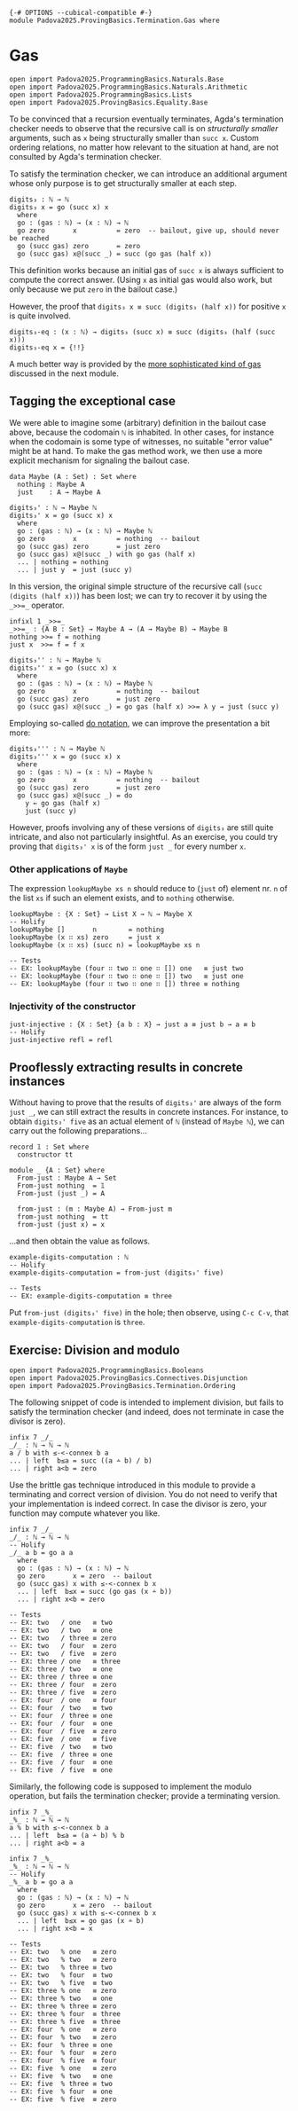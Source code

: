 ```
{-# OPTIONS --cubical-compatible #-}
module Padova2025.ProvingBasics.Termination.Gas where
```

# Gas

```
open import Padova2025.ProgrammingBasics.Naturals.Base
open import Padova2025.ProgrammingBasics.Naturals.Arithmetic
open import Padova2025.ProgrammingBasics.Lists
open import Padova2025.ProvingBasics.Equality.Base
```

To be convinced that a recursion eventually terminates, Agda's termination
checker needs to observe that the recursive call is on *structurally smaller*
arguments, such as `x` being structurally smaller than `succ x`. Custom
ordering relations, no matter how relevant to the situation at hand, are not
consulted by Agda's termination checker.

To satisfy the termination checker, we can introduce an additional
argument whose only purpose is to get structurally smaller at each step.

```
digits₃ : ℕ → ℕ
digits₃ x = go (succ x) x
  where
  go : (gas : ℕ) → (x : ℕ) → ℕ
  go zero       x          = zero  -- bailout, give up, should never be reached
  go (succ gas) zero       = zero
  go (succ gas) x@(succ _) = succ (go gas (half x))
```

This definition works because an initial gas of `succ x` is always sufficient to
compute the correct answer. (Using `x` as initial gas would also work, but only
because we put `zero` in the bailout case.)

However, the proof that `digits₃ x ≡ succ (digits₃ (half x))` for positive `x`
is quite involved.

```code
digits₃-eq : (x : ℕ) → digits₃ (succ x) ≡ succ (digits₃ (half (succ x)))
digits₃-eq x = {!!}
```

A much better way is provided by the [more sophisticated kind of
gas](Padova2025.ProvingBasics.Termination.WellFounded.html) discussed in
the next module.


## Tagging the exceptional case

We were able to imagine some (arbitrary) definition in the bailout case above,
because the codomain `ℕ` is inhabited. In other cases, for instance when the
codomain is some type of witnesses, no suitable "error value" might be at hand.
To make the gas method work, we then use a more explicit mechanism for
signaling the bailout case.

```
data Maybe (A : Set) : Set where
  nothing : Maybe A
  just    : A → Maybe A
```

```
digits₃' : ℕ → Maybe ℕ
digits₃' x = go (succ x) x
  where
  go : (gas : ℕ) → (x : ℕ) → Maybe ℕ
  go zero       x          = nothing  -- bailout
  go (succ gas) zero       = just zero
  go (succ gas) x@(succ _) with go gas (half x)
  ... | nothing = nothing
  ... | just y  = just (succ y)
```

In this version, the original simple structure of the recursive call (`succ
(digits (half x))`) has been lost; we can try to recover it by using the
`_>>=_` operator.

```
infixl 1 _>>=_
_>>=_ : {A B : Set} → Maybe A → (A → Maybe B) → Maybe B
nothing >>= f = nothing
just x  >>= f = f x
```

```
digits₃'' : ℕ → Maybe ℕ
digits₃'' x = go (succ x) x
  where
  go : (gas : ℕ) → (x : ℕ) → Maybe ℕ
  go zero       x          = nothing  -- bailout
  go (succ gas) zero       = just zero
  go (succ gas) x@(succ _) = go gas (half x) >>= λ y → just (succ y)
```

Employing so-called [do notation](https://agda.readthedocs.io/en/stable/language/syntactic-sugar.html#do-notation),
we can improve the presentation a bit more:

```
digits₃''' : ℕ → Maybe ℕ
digits₃''' x = go (succ x) x
  where
  go : (gas : ℕ) → (x : ℕ) → Maybe ℕ
  go zero       x          = nothing  -- bailout
  go (succ gas) zero       = just zero
  go (succ gas) x@(succ _) = do
    y ← go gas (half x)
    just (succ y)
```

However, proofs involving any of these versions of `digits₃` are still quite
intricate, and also not particularly insightful. As an exercise, you could try
proving that `digits₃' x` is of the form `just _` for every number `x`.


### Other applications of `Maybe`

The expression `lookupMaybe xs n` should reduce to (`just` of) element
nr. `n` of the list `xs` if such an element exists, and to `nothing`
otherwise.

```
lookupMaybe : {X : Set} → List X → ℕ → Maybe X
-- Holify
lookupMaybe []       n        = nothing
lookupMaybe (x ∷ xs) zero     = just x
lookupMaybe (x ∷ xs) (succ n) = lookupMaybe xs n

-- Tests
-- EX: lookupMaybe (four ∷ two ∷ one ∷ []) one   ≡ just two
-- EX: lookupMaybe (four ∷ two ∷ one ∷ []) two   ≡ just one
-- EX: lookupMaybe (four ∷ two ∷ one ∷ []) three ≡ nothing
```


### Injectivity of the constructor

```
just-injective : {X : Set} {a b : X} → just a ≡ just b → a ≡ b
-- Holify
just-injective refl = refl
```


## Prooflessly extracting results in concrete instances

Without having to prove that the results of `digits₃'` are always of the form
`just _`, we can still extract the results in concrete instances. For instance,
to obtain `digits₃' five` as an actual element of `ℕ` (instead of `Maybe ℕ`),
we can carry out the following preparations...

```
record 𝟙 : Set where
  constructor tt

module _ {A : Set} where
  From-just : Maybe A → Set
  From-just nothing  = 𝟙
  From-just (just _) = A

  from-just : (m : Maybe A) → From-just m
  from-just nothing  = tt
  from-just (just x) = x
```

...and then obtain the value as follows.

```
example-digits-computation : ℕ
-- Holify
example-digits-computation = from-just (digits₃' five)

-- Tests
-- EX: example-digits-computation ≡ three
```

Put `from-just (digits₃' five)` in the hole;
then observe, using `C-c C-v`, that `example-digits-computation` is `three`.


## Exercise: Division and modulo

```
open import Padova2025.ProgrammingBasics.Booleans
open import Padova2025.ProvingBasics.Connectives.Disjunction
open import Padova2025.ProvingBasics.Termination.Ordering
```

The following snippet of code is intended to implement division, but
fails to satisfy the termination checker (and indeed, does not
terminate in case the divisor is zero).

```code
infix 7 _/_
_/_ : ℕ → ℕ → ℕ
a / b with ≤-<-connex b a
... | left  b≤a = succ ((a ∸ b) / b)
... | right a<b = zero
```

Use the brittle gas technique introduced in this module to provide a
terminating and correct version of division. You do not need to verify
that your implementation is indeed correct. In case the divisor is zero,
your function may compute whatever you like.

```
infix 7 _/_
_/_ : ℕ → ℕ → ℕ
-- Holify
_/_ a b = go a a
  where
  go : (gas : ℕ) → (x : ℕ) → ℕ
  go zero       x = zero  -- bailout
  go (succ gas) x with ≤-<-connex b x
  ... | left  b≤x = succ (go gas (x ∸ b))
  ... | right x<b = zero

-- Tests
-- EX: two   / one   ≡ two
-- EX: two   / two   ≡ one
-- EX: two   / three ≡ zero
-- EX: two   / four  ≡ zero
-- EX: two   / five  ≡ zero
-- EX: three / one   ≡ three
-- EX: three / two   ≡ one
-- EX: three / three ≡ one
-- EX: three / four  ≡ zero
-- EX: three / five  ≡ zero
-- EX: four  / one   ≡ four
-- EX: four  / two   ≡ two
-- EX: four  / three ≡ one
-- EX: four  / four  ≡ one
-- EX: four  / five  ≡ zero
-- EX: five  / one   ≡ five
-- EX: five  / two   ≡ two
-- EX: five  / three ≡ one
-- EX: five  / four  ≡ one
-- EX: five  / five  ≡ one
```

Similarly, the following code is supposed to implement the modulo
operation, but fails the termination checker; provide a terminating
version.

```code
infix 7 _%_
_%_ : ℕ → ℕ → ℕ
a % b with ≤-<-connex b a
... | left  b≤a = (a ∸ b) % b
... | right a<b = a
```

```
infix 7 _%_
_%_ : ℕ → ℕ → ℕ
-- Holify
_%_ a b = go a a
  where
  go : (gas : ℕ) → (x : ℕ) → ℕ
  go zero       x = zero  -- bailout
  go (succ gas) x with ≤-<-connex b x
  ... | left  b≤x = go gas (x ∸ b)
  ... | right x<b = x

-- Tests
-- EX: two   % one   ≡ zero
-- EX: two   % two   ≡ zero
-- EX: two   % three ≡ two
-- EX: two   % four  ≡ two
-- EX: two   % five  ≡ two
-- EX: three % one   ≡ zero
-- EX: three % two   ≡ one
-- EX: three % three ≡ zero
-- EX: three % four  ≡ three
-- EX: three % five  ≡ three
-- EX: four  % one   ≡ zero
-- EX: four  % two   ≡ zero
-- EX: four  % three ≡ one
-- EX: four  % four  ≡ zero
-- EX: four  % five  ≡ four
-- EX: five  % one   ≡ zero
-- EX: five  % two   ≡ one
-- EX: five  % three ≡ two
-- EX: five  % four  ≡ one
-- EX: five  % five  ≡ zero
```
